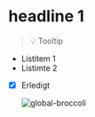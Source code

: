 # headline 1

> 💡 Tooltip

- Listitem 1
- Listimte 2

- [x] Erledigt
  
  ![global-broccoli](https://github.com/doemser/test-repository/assets/93415777/4ff61415-72a7-4bd1-b4c0-04f609d53640)
